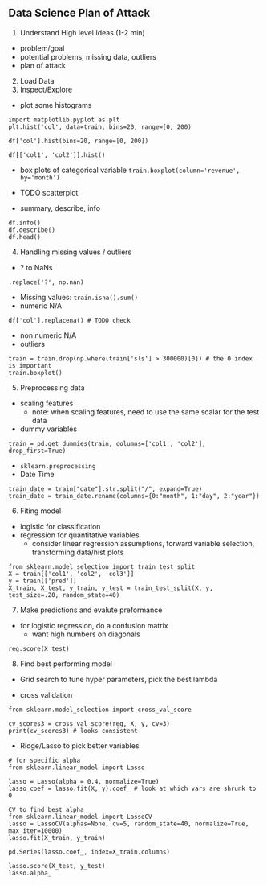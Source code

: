 ## Data Science Plan of Attack
1. Understand High level Ideas (1-2 min)
- problem/goal
- potential problems, missing data, outliers
- plan of attack



2. Load Data
3. Inspect/Explore
- plot some histograms 
```
import matplotlib.pyplot as plt
plt.hist('col', data=train, bins=20, range=[0, 200)

df['col'].hist(bins=20, range=[0, 200])

df[['col1', 'col2']].hist()
```
- box plots of categorical variable
```train.boxplot(column='revenue', by='month')```

- TODO scatterplot
- summary, describe, info

```
df.info()
df.describe()
df.head()
```

4. Handling missing values / outliers
- ? to NaNs
```
.replace('?', np.nan)
```
- Missing values: `train.isna().sum()`
- numeric N/A
```
df['col'].replacena() # TODO check
```
- non numeric N/A
- outliers
```
train = train.drop(np.where(train['sls'] > 300000)[0]) # the 0 index is important
train.boxplot()
```

5. Preprocessing data
- scaling features 
  - note: when scaling features, need to use the same scalar for the test data
- dummy variables
```
train = pd.get_dummies(train, columns=['col1', 'col2'], drop_first=True)
```

- `sklearn.preprocessing`
- Date Time
```
train_date = train["date"].str.split("/", expand=True)
train_date = train_date.rename(columns={0:"month", 1:"day", 2:"year"})
```

6. Fiting model
- logistic for classification
- regression for quantitative variables
  - consider linear regression assumptions, forward variable selection, transforming data/hist plots

```
from sklearn.model_selection import train_test_split
X = train[['col1', 'col2', 'col3']]
y = train[['pred']]
X_train, X_test, y_train, y_test = train_test_split(X, y, test_size=.20, random_state=40)
```
7. Make predictions and evalute preformance
- for logistic regression, do a confusion matrix
  - want high numbers on diagonals
```
reg.score(X_test)
```
8. Find best performing model
- Grid search to tune hyper parameters, pick the best lambda

- cross validation
```
from sklearn.model_selection import cross_val_score 

cv_scores3 = cross_val_score(reg, X, y, cv=3)
print(cv_scores3) # looks consistent
```

- Ridge/Lasso to pick better variables 
```
# for specific alpha
from sklearn.linear_model import Lasso

lasso = Lasso(alpha = 0.4, normalize=True)
lasso_coef = lasso.fit(X, y).coef_ # look at which vars are shrunk to 0
```

```
CV to find best alpha
from sklearn.linear_model import LassoCV
lasso = LassoCV(alphas=None, cv=5, random_state=40, normalize=True, max_iter=10000)
lasso.fit(X_train, y_train)

pd.Series(lasso.coef_, index=X_train.columns)

lasso.score(X_test, y_test)
lasso.alpha_
```
